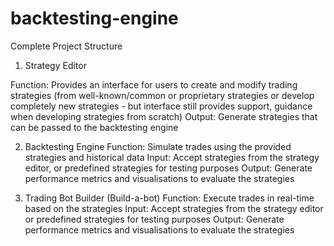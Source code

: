# backtesting-engine

Complete Project Structure

1. Strategy Editor

Function: Provides an interface for users to create and modify trading strategies (from well-known/common or proprietary strategies or develop completely new strategies - but 
interface still provides support, guidance when developing strategies from scratch)
Output: Generate strategies that can be passed to the backtesting engine

2. Backtesting Engine
Function: Simulate trades using the provided strategies and historical data
Input: Accept strategies from the strategy editor, or predefined strategies for testing purposes
Output: Generate performance metrics and visualisations to evaluate the strategies

3. Trading Bot Builder (Build-a-bot)
Function: Execute trades in real-time based on the strategies
Input: Accept strategies from the strategy editor or predefined strategies for testing purposes
Output: Generate performance metrics and visualisations to evaluate the strategies


